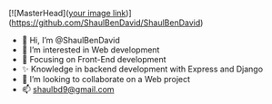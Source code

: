 [![MasterHead]([your image link](https://github.com/ShaulBenDavid/ShaulBenDavid/blob/main/banner.png))](https://github.com/ShaulBenDavid/ShaulBenDavid)

- 👋 Hi, I’m @ShaulBenDavid
- 👀 I’m interested in Web development
- 🌱 Focusing on Front-End development
- ✨ Knowledge in backend development with Express and Django
- 💞️ I’m looking to collaborate on a Web project
- 📫 shaulbd9@gmail.com

<!---
ShaulBenDavid/ShaulBenDavid is a ✨ special ✨ repository because its `README.md` (this file) appears on your GitHub profile.
You can click the Preview link to take a look at your changes.
--->
